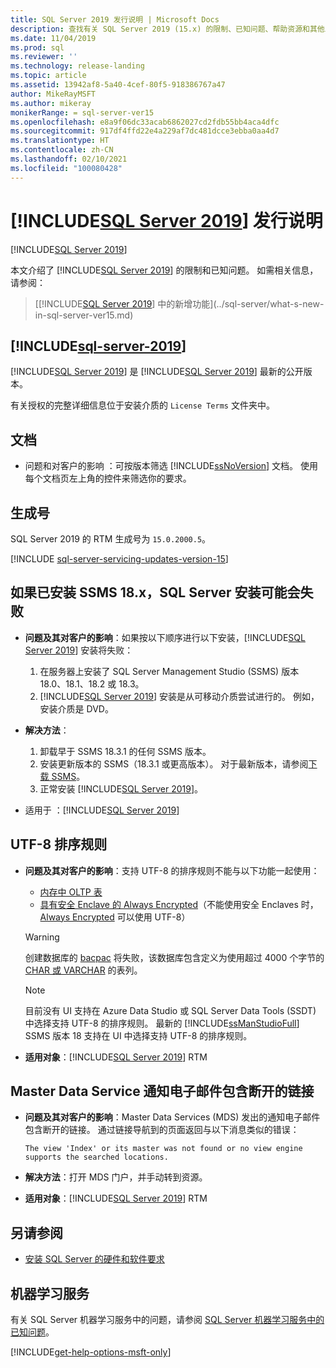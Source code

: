 ```yaml
---
title: SQL Server 2019 发行说明 | Microsoft Docs
description: 查找有关 SQL Server 2019 (15.x) 的限制、已知问题、帮助资源和其他发行说明的信息。
ms.date: 11/04/2019
ms.prod: sql
ms.reviewer: ''
ms.technology: release-landing
ms.topic: article
ms.assetid: 13942af8-5a40-4cef-80f5-918386767a47
author: MikeRayMSFT
ms.author: mikeray
monikerRange: = sql-server-ver15
ms.openlocfilehash: e8a9f06dc33acab6862027cd2fdb55bb4aca4dfc
ms.sourcegitcommit: 917df4ffd22e4a229af7dc481dcce3ebba0aa4d7
ms.translationtype: HT
ms.contentlocale: zh-CN
ms.lasthandoff: 02/10/2021
ms.locfileid: "100080428"
---
```

# <a name="sql-server-2019-release-notes"></a>[!INCLUDE[SQL Server 2019](../includes/sssql19-md.md)] 发行说明
[!INCLUDE[SQL Server 2019](../includes/applies-to-version/sqlserver2019.md)]

本文介绍了 [!INCLUDE[SQL Server 2019](../includes/sssql19-md.md)] 的限制和已知问题。 如需相关信息，请参阅：

> [[!INCLUDE[SQL Server 2019](../includes/sssql19-md.md)] 中的新增功能](../sql-server/what-s-new-in-sql-server-ver15.md)

## [!INCLUDE[sql-server-2019](../includes/sssql19-md.md)]

[!INCLUDE[SQL Server 2019](../includes/sssql19-md.md)] 是 [!INCLUDE[SQL Server 2019](../includes/ssnoversion-md.md)] 最新的公开版本。

有关授权的完整详细信息位于安装介质的 `License Terms` 文件夹中。

## <a name="documentation"></a>文档

- 问题和对客户的影响  ：可按版本筛选 [!INCLUDE[ssNoVersion](../includes/ssnoversion-md.md)] 文档。 使用每个文档页左上角的控件来筛选你的要求。

## <a name="build-number"></a>生成号

SQL Server 2019 的 RTM 生成号为 `15.0.2000.5`。

[!INCLUDE [sql-server-servicing-updates-version-15](../includes/sql-server-servicing-updates-version-15.md)]

## <a name="sql-server-installation-may-fail-if-ssms-18x-is-installed"></a>如果已安装 SSMS 18.x，SQL Server 安装可能会失败

- **问题及其对客户的影响**：如果按以下顺序进行以下安装，[!INCLUDE[SQL Server 2019](../includes/sssql19-md.md)] 安装将失败：
  1. 在服务器上安装了 SQL Server Management Studio (SSMS) 版本 18.0、18.1、18.2 或 18.3。
  1. [!INCLUDE[SQL Server 2019](../includes/sssql19-md.md)] 安装是从可移动介质尝试进行的。 例如，安装介质是 DVD。

- **解决方法**：
  1. 卸载早于 SSMS 18.3.1 的任何 SSMS 版本。
  1. 安装更新版本的 SSMS（18.3.1 或更高版本）。 对于最新版本，请参阅[下载 SSMS](../ssms/download-sql-server-management-studio-ssms.md)。
  1. 正常安装 [!INCLUDE[SQL Server 2019](../includes/sssql19-md.md)]。

- 适用于  ：[!INCLUDE[SQL Server 2019](../includes/sssql19-md.md)]

## <a name="utf-8-collations"></a>UTF-8 排序规则

- **问题及其对客户的影响**：支持 UTF-8 的排序规则不能与以下功能一起使用：
  - [内存中 OLTP 表](../relational-databases/in-memory-oltp/introduction-to-memory-optimized-tables.md)
  - [具有安全 Enclave 的 Always Encrypted](../relational-databases/security/encryption/always-encrypted-enclaves.md)（不能使用安全 Enclaves 时，[Always Encrypted](../relational-databases/security/encryption/always-encrypted-database-engine.md) 可以使用 UTF-8）

  > [!WARNING]
  > 创建数据库的 [bacpac](../relational-databases/data-tier-applications/data-tier-applications.md#bacpac) 将失败，该数据库包含定义为使用超过 4000 个字节的 [CHAR 或 VARCHAR](../t-sql/data-types/char-and-varchar-transact-sql.md) 的表列。
  
  > [!NOTE]
  > 目前没有 UI 支持在 Azure Data Studio 或 SQL Server Data Tools (SSDT) 中选择支持 UTF-8 的排序规则。 最新的 [!INCLUDE[ssManStudioFull](../includes/ssmanstudiofull-md.md)] SSMS 版本 18 支持在 UI 中选择支持 UTF-8 的排序规则。

- **适用对象**：[!INCLUDE[SQL Server 2019](../includes/sssql19-md.md)] RTM

## <a name="master-data-service-notification-email-contains-broken-link"></a>Master Data Service 通知电子邮件包含断开的链接

- **问题及其对客户的影响**：Master Data Services (MDS) 发出的通知电子邮件包含断开的链接。 通过链接导航到的页面返回与以下消息类似的错误：

   `The view 'Index' or its master was not found or no view engine supports the searched locations.`

- **解决方法**：打开 MDS 门户，并手动转到资源。

- **适用对象**：[!INCLUDE[SQL Server 2019](../includes/sssql19-md.md)] RTM

## <a name="see-also"></a>另请参阅

- [安装 SQL Server 的硬件和软件要求](../sql-server/install/hardware-and-software-requirements-for-installing-sql-server-ver15.md)

## <a name="machine-learning-services"></a>机器学习服务

有关 SQL Server 机器学习服务中的问题，请参阅 [SQL Server 机器学习服务中的已知问题](../machine-learning/troubleshooting/known-issues-for-sql-server-machine-learning-services.md)。

[!INCLUDE[get-help-options-msft-only](../includes/paragraph-content/get-help-options.md)]
